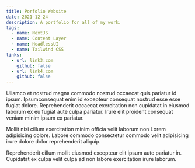 ```yaml
---
title: Porfolio Website
date: 2021-12-24
description: A portfolio for all of my work.
tags:
  - name: NextJS
  - name: Content Layer
  - name: HeadlessUI
  - name: Tailwind CSS
links:
  - url: link3.com
    github: false
  - url: link4.com
    github: false
---
```


Ullamco et nostrud magna commodo nostrud occaecat quis pariatur id ipsum.
Ipsumconsequat enim id excepteur consequat nostrud esse esse fugiat dolore.
Reprehenderit occaecat exercitation non cupidatat in eiusmod laborum ex eu
fugiat aute culpa pariatur. Irure elit proident consequat veniam minim ipsum ex
pariatur.

Mollit nisi cillum exercitation minim officia velit laborum non Lorem
adipisicing dolore. Labore commodo consectetur commodo velit adipisicing irure
dolore dolor reprehenderit aliquip.

Reprehenderit cillum mollit eiusmod
excepteur elit ipsum aute pariatur in. Cupidatat ex culpa velit culpa ad non
labore exercitation irure laborum.
